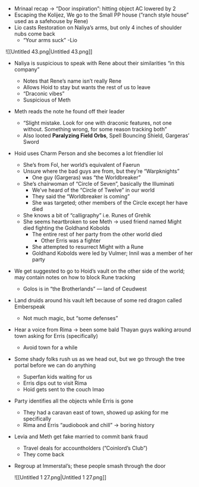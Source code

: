 - Mrinaal recap → “Door inspiration”: hitting object AC lowered by 2
- Escaping the Kolijez, We go to the Small PP house (”ranch style house” used as a safehouse by Rene)
- Lio casts Restoration on Naliya’s arms, but only 4 inches of shoulder nubs come back
    - “Your arms suck” -Lio

![[Untitled 43.png|Untitled 43.png]]

- Naliya is suspicious to speak with Rene about their similarities “in this company”
    - Notes that Rene’s name isn’t really Rene
    - Allows Hoid to stay but wants the rest of us to leave
    - “Draconic vibes”
    - Suspicious of Meth
- Meth reads the note he found off their leader
    - “Slight mistake. Look for one with draconic features, not one without. Something wrong, for some reason tracking both”
    - Also looted **Paralyzing Field Orbs**, Spell Bouncing Shield, Gargeras’ Sword
- Hoid uses Charm Person and she becomes a lot friendlier lol
    - She’s from Fol, her world’s equivalent of Faerun
    - Unsure where the bad guys are from, but they’re “Warpknights”
        - One guy (Gargeras) was “the Worldbreaker”
    - She’s chairwoman of “Circle of Seven”, basically the Illuminati
        - We’ve heard of the “Circle of Twelve” in our world
        - They said the “Worldbreaker is coming”
        - She was targeted; other members of the Circle except her have died
    - She knows a bit of “calligraphy” i.e. Runes of Grehik
    - She seems heartbroken to see Meth → used friend named Might died fighting the Goldhand Kobolds
        - The entire rest of her party from the other world died
            - Other Erris was a fighter
        - She attempted to resurrect Might with a Rune
        - Goldhand Kobolds were led by Vulmer; Innil was a member of her party
- We get suggested to go to Hoid’s vault on the other side of the world; may contain notes on how to block Rune tracking
    - Golos is in “the Brotherlands” — land of Ceudwest
- Land druids around his vault left because of some red dragon called Emberspeak
    - Not much magic, but “some defenses”
- Hear a voice from Rima → been some bald Thayan guys walking around town asking for Erris (specifically)
    
    - Avoid town for a while
    
      
    
- Some shady folks rush us as we head out, but we go through the tree portal before we can do anything
    - Superfan kids waiting for us
    - Erris dips out to visit Rima
    - Hoid gets sent to the couch lmao
- Party identifies all the objects while Erris is gone
    - They had a caravan east of town, showed up asking for me specifically
    - Rima and Erris “audiobook and chill” → boring history
- Levia and Meth get fake married to commit bank fraud
    - Travel deals for accountholders (”Coinlord’s Club”)
    - They come back
- Regroup at Immerstal’s; these people smash through the door
    
    ![[Untitled 1 27.png|Untitled 1 27.png]]